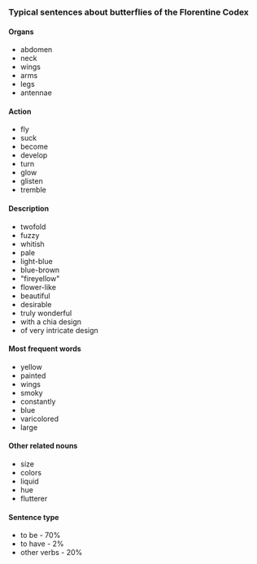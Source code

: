 ### Typical sentences about butterflies of the Florentine Codex

#### Organs

- abdomen
- neck
- wings
- arms
- legs
- antennae



#### Action

- fly
- suck
- become
- develop
- turn
- glow
- glisten
- tremble



#### Description

- twofold
- fuzzy
- whitish
- pale
- light-blue
- blue-brown
- "fireyellow"
- flower-like
- beautiful
- desirable
- truly wonderful
- with a chia design
- of very intricate design



#### Most frequent words

- yellow
- painted
- wings
- smoky
- constantly
- blue
- varicolored
- large



#### Other related nouns

- size
- colors
- liquid
- hue
- flutterer



#### Sentence type

- to be - 70%
- to have - 2%
- other verbs - 20%
